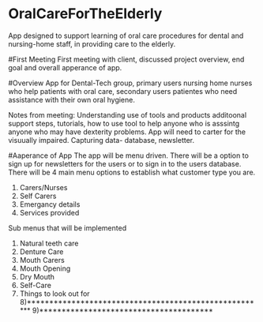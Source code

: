 # OralCareForTheElderly
App designed to support learning of oral care procedures for dental and nursing-home staff, in providing care to the elderly. 

#First Meeting
First meeting with client, discussed project overview, end goal and overall apperance of app.

#Overview
App for Dental-Tech group, primary users nursing home nurses who help patients with oral care, secondary users patientes who need assistance with their own oral hygiene.

Notes from meeting:
Understanding use of tools and products
additoonal support
steps, tutorials, how to use
tool to help anyone who is asssintg anyone who may have dexterity problems.
App will need to carter for the visuually impaired.
Capturing data- database, newsletter.

#Aaperance of App
The app will be menu driven.
There will be a option to sign up for newsletters for the users or to sign in to the users database.
There will be 4 main menu options to establish what customer type you are. 
1) Carers/Nurses
2) Self Carers
3) Emergancy details
4) Services provided


Sub menus that will be implemented
1) Natural teeth care
2) Denture Care
3) Mouth Carers
4) Mouth Opening
5) Dry Mouth
6) Self-Care
7) Things to look out for
8)******************************************************
9)***************************************

